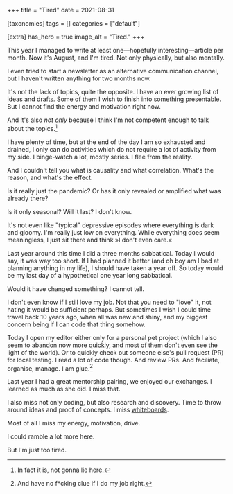 +++
title = "Tired"
date = 2021-08-31

[taxonomies]
tags = []
categories = ["default"]

[extra]
has_hero = true
image_alt = "Tired."
+++

This year I managed to write at least one—hopefully interesting—article per month.
Now it's August, and I'm tired. Not only physically, but also mentally.

<!-- more -->

I even tried to start a newsletter as an alternative communication channel, but I haven't written anything for two months now.

It's not the lack of topics, quite the opposite. I have an ever growing list of ideas and drafts. Some of them I wish to finish into something presentable. But I cannot find the energy and motivation right now.

And it's also _not only_ because I think I'm not competent enough to talk about the topics.[^itis]

I have plenty of time, but at the end of the day I am so exhausted and drained, I only can do activities which do not require a lot of activity from my side. I binge-watch a lot, mostly series. I flee from the reality.

And I couldn't tell you what is causality and what correlation. What's the reason, and what's the effect.

Is it really just the pandemic? Or has it only revealed or amplified what was already there?

Is it only seasonal? Will it last? I don't know.

It's not even like "typical" depressive episodes where everything is dark and gloomy. I'm really just low on everything. While everything does seem meaningless, I just sit there and think »I don't even care.«

Last year around this time I did a three months sabbatical. Today I would say, it was way too short. If I had planned it better (and oh boy am I bad at planning anything in my life), I should have taken a year off. So today would be my last day of a hypothetical one year long sabbatical.

Would it have changed something? I cannot tell.

I don't even know if I still love my job. Not that you need to "love" it, not hating it would be sufficient perhaps. But sometimes I wish I could time travel back 10 years ago, when all was new and shiny, and my biggest concern being if I can code that thing somehow.

Today I open my editor either only for a personal pet project (which I also seem to abandon now more quickly, and most of them don't even see the light of the world). Or to quickly check out someone else's pull request (PR) for local testing. I read a lot of code though. And review PRs. And faciliate, organise, manage. I am [glue].[^clue]

Last year I had a great mentorship pairing, we enjoyed our exchanges. I learned as much as she did. I miss that.

I also miss not only coding, but also research and discovery. Time to throw around ideas and proof of concepts. I miss [whiteboards].

Most of all I miss my energy, motivation, drive.

I could ramble a lot more here.

But I'm just too tired.

<!-- footnotes -->

[^itis]: In fact it is, not gonna lie here.

[^clue]: And have no f*cking clue if I do my job right.

[^tired]: This footnote is also tired.

<!-- links -->

[glue]: https://noidea.dog/glue
[whiteboards]: /posts/2021/06/whiteboards/
